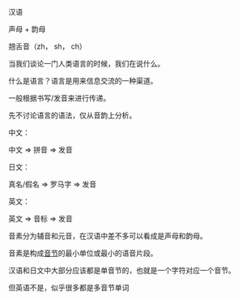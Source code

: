 汉语

声母 + 韵母

翘舌音（zh， sh， ch）



当我们谈论一门人类语言的时候，我们在说什么。

什么是语言？语言是用来信息交流的一种渠道。

一般根据书写/发音来进行传递。



先不讨论语言的语法，仅从音韵上分析。

中文：

中文 => 拼音 => 发音

日文：

真名/假名 => 罗马字 => 发音

英文：

英文 => 音标 => 发音



音素分为辅音和元音，在汉语中差不多可以看成是声母和韵母。

音素是构成[音节](https://baike.baidu.com/item/%E9%9F%B3%E8%8A%82)的最小单位或最小的语音片段。

汉语和日文中大部分应该都是单音节的，也就是一个字符对应一个音节。

但英语不是，似乎很多都是多音节单词